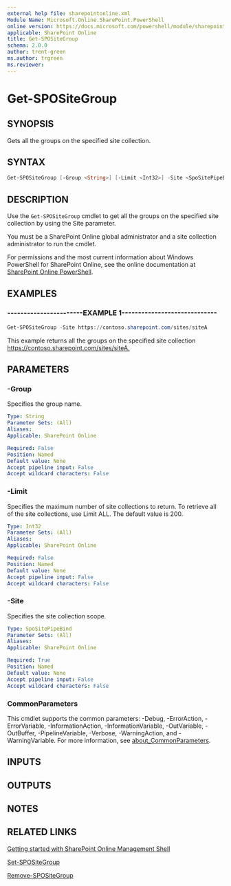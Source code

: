 ```yaml
---
external help file: sharepointonline.xml
Module Name: Microsoft.Online.SharePoint.PowerShell
online version: https://docs.microsoft.com/powershell/module/sharepoint-online/get-spositegroup
applicable: SharePoint Online
title: Get-SPOSiteGroup
schema: 2.0.0
author: trent-green
ms.author: trgreen
ms.reviewer:
---
```


# Get-SPOSiteGroup

## SYNOPSIS

Gets all the groups on the specified site collection.

## SYNTAX

```powershell
Get-SPOSiteGroup [-Group <String>] [-Limit <Int32>] -Site <SpoSitePipeBind> [<CommonParameters>]
```

## DESCRIPTION

Use the `Get-SPOSiteGroup` cmdlet to get all the groups on the specified site collection by using the Site parameter.

You must be a SharePoint Online global administrator and a site collection administrator to run the cmdlet.

For permissions and the most current information about Windows PowerShell for SharePoint Online, see the online documentation at [SharePoint Online PowerShell](https://docs.microsoft.com/powershell/module/sharepoint-online/index).

## EXAMPLES

### -----------------------EXAMPLE 1-----------------------------

```powershell
Get-SPOSiteGroup -Site https://contoso.sharepoint.com/sites/siteA
```

This example returns all the groups on the specified site collection <https://contoso.sharepoint.com/sites/siteA.>

## PARAMETERS

### -Group

Specifies the group name.

```yaml
Type: String
Parameter Sets: (All)
Aliases:
Applicable: SharePoint Online

Required: False
Position: Named
Default value: None
Accept pipeline input: False
Accept wildcard characters: False
```

### -Limit

Specifies the maximum number of site collections to return. To retrieve all of the site collections, use Limit ALL. The default value is 200.

```yaml
Type: Int32
Parameter Sets: (All)
Aliases:
Applicable: SharePoint Online

Required: False
Position: Named
Default value: None
Accept pipeline input: False
Accept wildcard characters: False
```

### -Site

Specifies the site collection scope.

```yaml
Type: SpoSitePipeBind
Parameter Sets: (All)
Aliases:
Applicable: SharePoint Online

Required: True
Position: Named
Default value: None
Accept pipeline input: False
Accept wildcard characters: False
```

### CommonParameters

This cmdlet supports the common parameters: -Debug, -ErrorAction, -ErrorVariable, -InformationAction, -InformationVariable, -OutVariable, -OutBuffer, -PipelineVariable, -Verbose, -WarningAction, and -WarningVariable. For more information, see [about_CommonParameters](https://go.microsoft.com/fwlink/?LinkID=113216).

## INPUTS

## OUTPUTS

## NOTES

## RELATED LINKS

[Getting started with SharePoint Online Management Shell](https://docs.microsoft.com/powershell/sharepoint/sharepoint-online/connect-sharepoint-online?view=sharepoint-ps)

[Set-SPOSiteGroup](Set-SPOSiteGroup.md)

[Remove-SPOSiteGroup](Remove-SPOSiteGroup.md)
